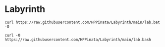 # Labyrinth

```
curl https://raw.githubusercontent.com/HPPinata/Labyrinth/main/lab.bat -O
```
```
curl -O https://raw.githubusercontent.com/HPPinata/Labyrinth/main/lab.bash
```
